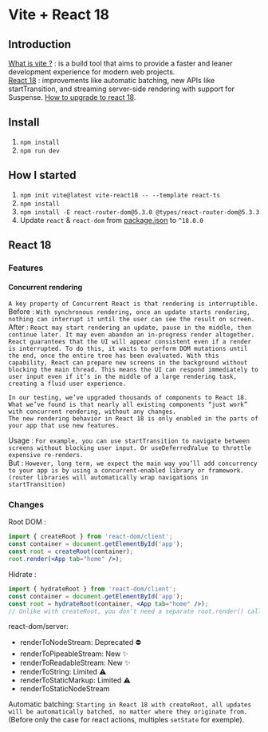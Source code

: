 # Vite + React 18

## Introduction

[What is vite ?](https://vitejs.dev/guide/) :  is a build tool that aims to provide a faster and leaner development experience for modern web projects.  
[React 18](https://reactjs.org/blog/2022/03/29/react-v18.html) : improvements like automatic batching, new APIs like startTransition, and streaming server-side rendering with support for Suspense.
[How to upgrade to react 18](https://reactjs.org/blog/2022/03/08/react-18-upgrade-guide.html). 

## Install

1. `npm install`
2. `npm run dev`

## How I started

1. `npm init vite@latest vite-react18 -- --template react-ts`
2. `npm install`
3. `npm install -E react-router-dom@5.3.0 @types/react-router-dom@5.3.3`
4. Update `react` & `react-dom` from [package.json](./package.json) to `^18.0.0`

## React 18

### Features

#### Concurrent rendering

`A key property of Concurrent React is that rendering is interruptible.`  
Before : `With synchronous rendering, once an update starts rendering, nothing can interrupt it until the user can see the result on screen.`  
After : `React may start rendering an update, pause in the middle, then continue later. It may even abandon an in-progress render altogether. React guarantees that the UI will appear consistent even if a render is interrupted. To do this, it waits to perform DOM mutations until the end, once the entire tree has been evaluated. With this capability, React can prepare new screens in the background without blocking the main thread. This means the UI can respond immediately to user input even if it’s in the middle of a large rendering task, creating a fluid user experience.`  

`In our testing, we’ve upgraded thousands of components to React 18. What we’ve found is that nearly all existing components “just work” with concurrent rendering, without any changes.`  
`The new rendering behavior in React 18 is only enabled in the parts of your app that use new features.`  

Usage : `For example, you can use startTransition to navigate between screens without blocking user input. Or useDeferredValue to throttle expensive re-renders.`  
But : `However, long term, we expect the main way you’ll add concurrency to your app is by using a concurrent-enabled library or framework. (router libraries will automatically wrap navigations in startTransition)`

### Changes

Root DOM :
```jsx
import { createRoot } from 'react-dom/client';
const container = document.getElementById('app');
const root = createRoot(container);
root.render(<App tab="home" />);
```

Hidrate : 
```jsx
import { hydrateRoot } from 'react-dom/client';
const container = document.getElementById('app');
const root = hydrateRoot(container, <App tab="home" />);
// Unlike with createRoot, you don't need a separate root.render() call here.
```

react-dom/server:
 - renderToNodeStream: Deprecated ⛔️️
 - renderToPipeableStream: New ✨
 - renderToReadableStream: New ✨
 - renderToString: Limited ⚠️ 
 - renderToStaticMarkup: Limited ⚠️
 - renderToStaticNodeStream

Automatic batching:
`Starting in React 18 with createRoot, all updates will be automatically batched, no matter where they originate from.` (Before only the case for react actions, multiples `setState` for exemple).